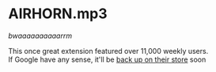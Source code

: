# AIRHORN.mp3
*bwaaaaaaaaaarrm*

This once great extension featured over 11,000 weekly users.  
If Google have any sense, it'll be [back up on their store](https://chrome.google.com/webstore/detail/bmidnjonannmihjafhpopmhpinbhiaeo) soon
